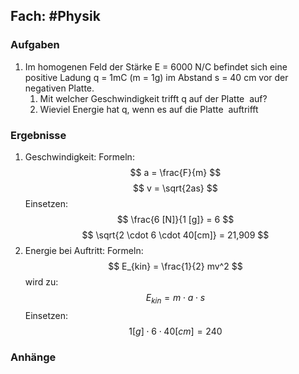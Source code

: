 ## Fach: #Physik

### Aufgaben

1. Im homogenen Feld der Stärke E = 6000 N/C befindet sich eine  positive Ladung q = 1mC (m = 1g) im Abstand s = 40 cm vor der  negativen Platte.
	1. Mit welcher Geschwindigkeit trifft q auf der Platte  auf?
	2. Wieviel Energie hat q, wenn es auf die Platte  auftrifft

### Ergebnisse

1. Geschwindigkeit:
   Formeln:
   $$ a = \frac{F}{m} $$
   $$ v = \sqrt{2as} $$
   Einsetzen:
   $$ \frac{6 [N]}{1 [g]} = 6 $$
   $$ \sqrt{2 \cdot 6 \cdot 40[cm]} = 21,909 $$
2. Energie bei Auftritt:
   Formeln:
   $$ E_{kin} = \frac{1}{2} mv^2 $$
   wird zu:
   $$ E_{kin} = m \cdot a \cdot s $$
   Einsetzen:
   $$ 1[g] \cdot 6 \cdot 40[cm] = 240 $$
   

### Anhänge